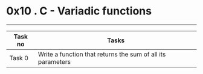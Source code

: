 # 0x10 . C - Variadic functions
---
|Task no |Tasks	|
|--------|------|
|Task 0  |Write a function that returns the sum of all its parameters|

